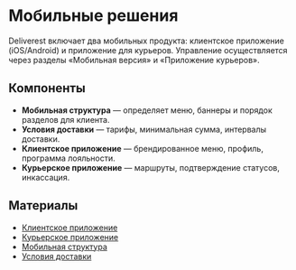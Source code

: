 # Мобильные решения

Deliverest включает два мобильных продукта: клиентское приложение (iOS/Android) и приложение для курьеров. Управление осуществляется через разделы «Мобильная версия» и «Приложение курьеров».

## Компоненты

- **Мобильная структура** — определяет меню, баннеры и порядок разделов для клиента.
- **Условия доставки** — тарифы, минимальная сумма, интервалы доставки.
- **Клиентское приложение** — брендированное меню, профиль, программа лояльности.
- **Курьерское приложение** — маршруты, подтверждение статусов, инкассация.

## Материалы

- [Клиентское приложение](client-app.md)
- [Курьерское приложение](courier-app.md)
- [Мобильная структура](structure.md)
- [Условия доставки](delivery-terms.md)
